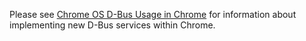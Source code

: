 Please see [Chrome OS D-Bus Usage in Chrome] for information about implementing
new D-Bus services within Chrome.

[Chrome OS D-Bus Usage in Chrome]: https://chromium.googlesource.com/chromiumos/docs/+/master/dbus_in_chrome.md
